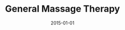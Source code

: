 ---
layout: redirect
title: "General Massage Therapy"
date: 2015-01-01
slug: generalmassagetherapy
redirect_url: knowledge-centre/general-massage-therapy/
meta_keywords: Kitchener massage therapy, Kitchener massage therapist, massage therapist Kitchener , massage therapy Kitchener, Kitchener registered massage therapy, Kitchener registered massage therapist, registered massage therapist Kitchener , registered massage therapy Kitchener, Deep tissue massage, massage, sports massage, Kitchener sports massage, massage therapy, massage therapist, registered massage therapist, registered massage therapy
---